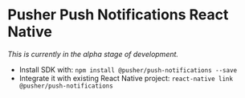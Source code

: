 # Pusher Push Notifications React Native

*This is currently in the alpha stage of development.*

* Install SDK with: `npm install @pusher/push-notifications --save`
* Integrate it with existing React Native project: `react-native link @pusher/push-notifications`
